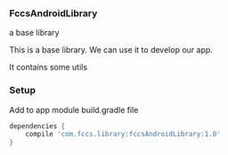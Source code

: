 ### FccsAndroidLibrary
a base library

This is a base library. We can use it to develop our app.

It contains some utils

### Setup

Add to app module build.gradle file
```gradle
dependencies {
    compile 'com.fccs.library:fccsAndroidLibrary:1.0'
}
```

